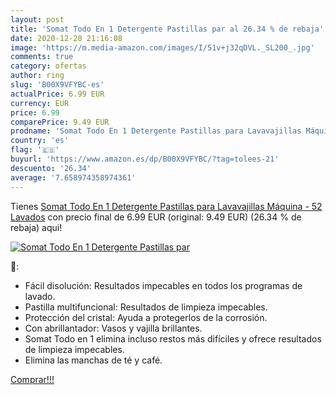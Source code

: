 ```yaml
---
layout: post
title: 'Somat Todo En 1 Detergente Pastillas par al 26.34 % de rebaja'
date: 2020-12-28 21:16:08
image: 'https://m.media-amazon.com/images/I/51v+j32qDVL._SL200_.jpg'
comments: true
category: ofertas
author: ring
slug: 'B00X9VFYBC-es'
actualPrice: 6.99 EUR
currency: EUR
price: 6.99
comparePrice: 9.49 EUR
prodname: 'Somat Todo En 1 Detergente Pastillas para Lavavajillas Máquina - 52 Lavados'
country: 'es'
flag: '🇪🇸'
buyurl: 'https://www.amazon.es/dp/B00X9VFYBC/?tag=tolees-21'
descuento: '26.34'
average: '7.658974358974361'
---
```


Tienes [Somat Todo En 1 Detergente Pastillas para Lavavajillas Máquina - 52 Lavados](https://www.amazon.es/dp/B00X9VFYBC/?tag=tolees-21) con precio final de  6.99 EUR (original: 9.49 EUR) (26.34 %  de rebaja) aqui!

[![Somat Todo En 1 Detergente Pastillas par](https://m.media-amazon.com/images/I/51v+j32qDVL._SL200_.jpg)](https://www.amazon.es/dp/B00X9VFYBC/?tag=tolees-21)

🔎:

- Fácil disolución: Resultados impecables en todos los programas de lavado.
- Pastilla multifuncional: Resultados de limpieza impecables.
- Protección del cristal: Ayuda a protegerlos de la corrosión.
- Con abrillantador: Vasos y vajilla brillantes.
- Somat Todo en 1 elimina incluso restos más difíciles y ofrece resultados de limpieza impecables.
- Elimina las manchas de té y café.

[Comprar!!!](https://www.amazon.es/dp/B00X9VFYBC/?tag=tolees-21)
